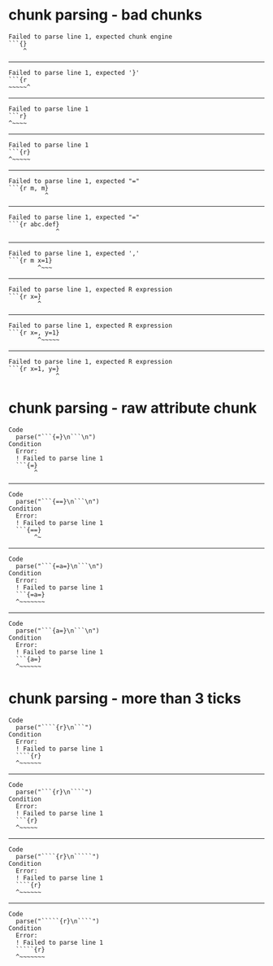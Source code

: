 # chunk parsing - bad chunks

    Failed to parse line 1, expected chunk engine
    ```{}
        ^
    

---

    Failed to parse line 1, expected '}'
    ```{r
    ~~~~~^
    

---

    Failed to parse line 1
    ```r}
    ^~~~~
    

---

    Failed to parse line 1
    ```{r}
    ^~~~~~
    

---

    Failed to parse line 1, expected "="
    ```{r m, m}
              ^
    

---

    Failed to parse line 1, expected "="
    ```{r abc.def}
                 ^
    

---

    Failed to parse line 1, expected ','
    ```{r m x=1}
            ^~~~
    

---

    Failed to parse line 1, expected R expression
    ```{r x=}
            ^
    

---

    Failed to parse line 1, expected R expression
    ```{r x=, y=1}
            ^~~~~~
    

---

    Failed to parse line 1, expected R expression
    ```{r x=1, y=}
                 ^
    

# chunk parsing - raw attribute chunk

    Code
      parse("```{=}\n```\n")
    Condition
      Error:
      ! Failed to parse line 1
      ```{=}
           ^

---

    Code
      parse("```{==}\n```\n")
    Condition
      Error:
      ! Failed to parse line 1
      ```{==}
           ^~

---

    Code
      parse("```{=a=}\n```\n")
    Condition
      Error:
      ! Failed to parse line 1
      ```{=a=}
      ^~~~~~~~

---

    Code
      parse("```{a=}\n```\n")
    Condition
      Error:
      ! Failed to parse line 1
      ```{a=}
      ^~~~~~~

# chunk parsing - more than 3 ticks

    Code
      parse("````{r}\n```")
    Condition
      Error:
      ! Failed to parse line 1
      ````{r}
      ^~~~~~~

---

    Code
      parse("```{r}\n````")
    Condition
      Error:
      ! Failed to parse line 1
      ```{r}
      ^~~~~~

---

    Code
      parse("````{r}\n`````")
    Condition
      Error:
      ! Failed to parse line 1
      ````{r}
      ^~~~~~~

---

    Code
      parse("`````{r}\n````")
    Condition
      Error:
      ! Failed to parse line 1
      `````{r}
      ^~~~~~~~

